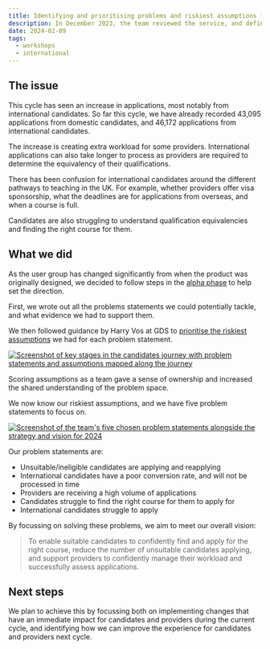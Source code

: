 ```yaml
---
title: Identifying and prioritising problems and riskiest assumptions for 2024
description: In December 2023, the team reviewed the service, and defined the direction for design work in 2024.
date: 2024-02-09
tags:
  - workshops
  - international
---
```


## The issue

This cycle has seen an increase in applications, most notably from international candidates. So far this cycle, we have already recorded 43,095 applications from domestic candidates, and 46,172 applications from international candidates.

The increase is creating extra workload for some providers. International applications can also take longer to process as providers are required to determine the equivalency of their qualifications.

There has been confusion for international candidates around the different pathways to teaching in the UK. For example, whether providers offer visa sponsorship, what the deadlines are for applications from overseas, and when a course is full.

Candidates are also struggling to understand qualification equivalencies and finding the right course for them.

## What we did

As the user group has changed significantly from when the product was originally designed, we decided to follow steps in the [alpha phase](https://www.gov.uk/service-manual/agile-delivery/how-the-alpha-phase-works) to help set the direction.

First, we wrote out all the problems statements we could potentially tackle, and what evidence we had to support them.

We then followed guidance by Harry Vos at GDS to [prioritise the riskiest assumptions](https://services.blog.gov.uk/2022/11/03/prioritise-the-riskiest-assumptions-in-big-problem-spaces) we had for each problem statement.

[![Screenshot of key stages in the candidates journey with problem statements and assumptions mapped along the journey](candidate-journey-problem-statements-assumptions.png)](candidate-journey-problem-statements-assumptions.png)

Scoring assumptions as a team gave a sense of ownership and increased the shared understanding of the problem space.

We now know our riskiest assumptions, and we have five problem statements to focus on.

[![Screenshot of the team's five chosen problem statements alongside the strategy and vision for 2024](problem-statements-strategy-vision.png)](problem-statements-strategy-vision.png)

Our problem statements are:

- Unsuitable/ineligible candidates are applying and reapplying
- International candidates have a poor conversion rate, and will not be processed in time
- Providers are receiving a high volume of applications
- Candidates struggle to find the right course for them to apply for
- International candidates struggle to apply

By focussing on solving these problems, we aim to meet our overall vision:

> To enable suitable candidates to confidently find and apply for the right course, reduce the number of unsuitable candidates applying, and support providers to confidently manage their workload and successfully assess applications.

## Next steps

We plan to achieve this by focussing both on implementing changes that have an immediate impact for candidates and providers during the current cycle, and identifying how we can improve the experience for candidates and providers next cycle.
